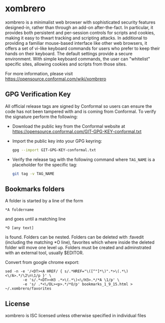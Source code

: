xombrero
========

xombrero is a minimalist web browser with sophisticated security
features designed-in, rather than through an add-on after-the-fact. In
particular, it provides both persistent and per-session controls for
scripts and cookies, making it easy to thwart tracking and scripting
attacks.  In additional to providing a familiar mouse-based interface
like other web browsers, it offers a set of vi-like keyboard commands
for users who prefer to keep their hands on their keyboard.  The default
settings provide a secure environment. With simple keyboard commands,
the user can "whitelist" specific sites, allowing cookies and scripts
from those sites.

For more information, please visit https://opensource.conformal.com/wiki/xombrero

## GPG Verification Key

All official release tags are signed by Conformal so users can ensure the code
has not been tampered with and is coming from Conformal.  To verify the
signature perform the following:

- Download the public key from the Conformal website at
  https://opensource.conformal.com/GIT-GPG-KEY-conformal.txt

- Import the public key into your GPG keyring:
  ```bash
  gpg --import GIT-GPG-KEY-conformal.txt
  ```

- Verify the release tag with the following command where `TAG_NAME` is a
  placeholder for the specific tag:
  ```bash
  git tag -v TAG_NAME
  ```
## Bookmarks folders

A folder is started by a line of the form

    *A foldername

and goes until a matching line

    *O [any text]

is found. Folders can be nested. Folders can be deleted with :favedit (including the matching *O line),
favorites which where inside the deleted folder will move one level up.
Folders must be created and adminstrated with an external tool, usually $EDITOR.

Convert from google chrome export:

    sed -n -e '/<DT><A HREF/ { s/.*HREF="\([^"]*\)".*>\(.*\)<\/A>.*/\2\n\1/p }' \
            -e 's/.*<DT><H3 .*>\(.*\)<\/H3>.*/*A \1/p' \
            -e 's/ .*<\/DL><p>.*/*O/p' bookmarks_1_9_15.html > ~/.xombrero/favorites

## License

xombrero is ISC licensed unless otherwise specified in individual files
